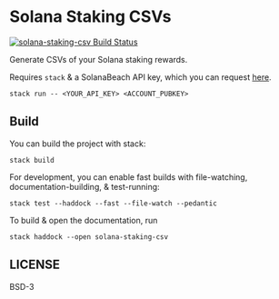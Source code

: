 # Solana Staking CSVs

[![solana-staking-csv Build Status](https://travis-ci.org/prikhi/solana-staking-csv.svg?branch=master)](https://travis-ci.org/prikhi/solana-staking-csv)


Generate CSVs of your Solana staking rewards.

Requires `stack` & a SolanaBeach API key, which you can request
[here](https://github.com/solana-beach/api).

```code
stack run -- <YOUR_API_KEY> <ACCOUNT_PUBKEY>
```


## Build

You can build the project with stack:

```code
stack build
```

For development, you can enable fast builds with file-watching,
documentation-building, & test-running:

```code
stack test --haddock --fast --file-watch --pedantic
```

To build & open the documentation, run

```code
stack haddock --open solana-staking-csv
```


## LICENSE

BSD-3
